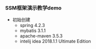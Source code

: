 ### SSM框架演示教学demo

* 初始创建
   * spring 4.2.3
   * mybatis 3.1.1
   * apache-maven 3.5.3
   * intelij idea 2018.1.1 Ultimate Edition

